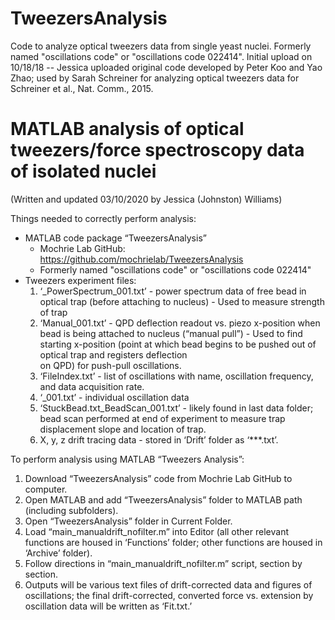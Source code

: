 # TweezersAnalysis
Code to analyze optical tweezers data from single yeast nuclei. Formerly named "oscillations code" or "oscillations code 022414". Initial upload on 10/18/18 -- Jessica uploaded original code developed by Peter Koo and Yao Zhao; used by Sarah Schreiner for analyzing optical tweezers data for Schreiner et al., Nat. Comm., 2015.

# MATLAB analysis of optical tweezers/force spectroscopy data of isolated nuclei
(Written and updated 03/10/2020 by Jessica (Johnston) Williams)

Things needed to correctly perform analysis:

- MATLAB code package “TweezersAnalysis”
    - Mochrie Lab GitHub: https://github.com/mochrielab/TweezersAnalysis
    - Formerly named "oscillations code" or "oscillations code 022414"
- Tweezers experiment files:
    1) ‘_PowerSpectrum_001.txt’ - power spectrum data of free bead in optical trap (before attaching to nucleus)
      - Used to measure strength of trap
    2) ‘Manual_001.txt’ - QPD deflection readout vs. piezo x-position when bead is being attached to nucleus (“manual pull”)
      - Used to find starting x-position (point at which bead begins to be pushed out of optical trap and registers deflection      
      on QPD) for push-pull oscillations.
    3) ‘FileIndex.txt’ - list of oscillations with name, oscillation frequency, and data acquisition rate.
    4) ‘_001.txt’ - individual oscillation data
    5) ‘StuckBead.txt_BeadScan_001.txt’ - likely found in last data folder; bead scan performed at end of experiment to 
    measure trap displacement slope and location of trap.
    6) X, y, z drift tracing data - stored in ‘Drift’ folder as ‘***.txt’.

To perform analysis using MATLAB “Tweezers Analysis”:

1) Download “TweezersAnalysis” code from Mochrie Lab GitHub to computer.
2) Open MATLAB and add “TweezersAnalysis” folder to MATLAB path (including subfolders).
3) Open “TweezersAnalysis” folder in Current Folder.
4) Load “main_manualdrift_nofilter.m” into Editor (all other relevant functions are housed in ‘Functions’ folder; other functions are housed in ‘Archive’ folder).
5) Follow directions in “main_manualdrift_nofilter.m” script, section by section.
6) Outputs will be various text files of drift-corrected data and figures of oscillations; the final drift-corrected, converted force vs. extension by oscillation data will be written as ‘Fit.txt.’ 

